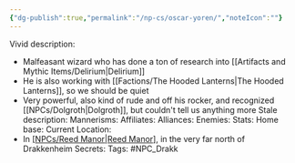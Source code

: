 ```yaml
---
{"dg-publish":true,"permalink":"/np-cs/oscar-yoren/","noteIcon":""}
---
```


Vivid description: 
- Malfeasant wizard who has done a ton of research into [[Artifacts and Mythic Items/Delirium\|Delirium]]
- He is also working with [[Factions/The Hooded Lanterns\|The Hooded Lanterns]], so we should be quiet
- Very powerful, also kind of rude and off his rocker, and recognized [[NPCs/Dolgroth\|Dolgroth]], but couldn't tell us anything more
Stale description: 
Mannerisms: 
Affiliates: 
Alliances: 
Enemies: 
Stats: 
Home base: 
Current Location:
- In [[NPCs/Reed Manor\|Reed Manor]](sp?), in the very far north of Drakkenheim
Secrets: 
Tags: #NPC_Drakk 
